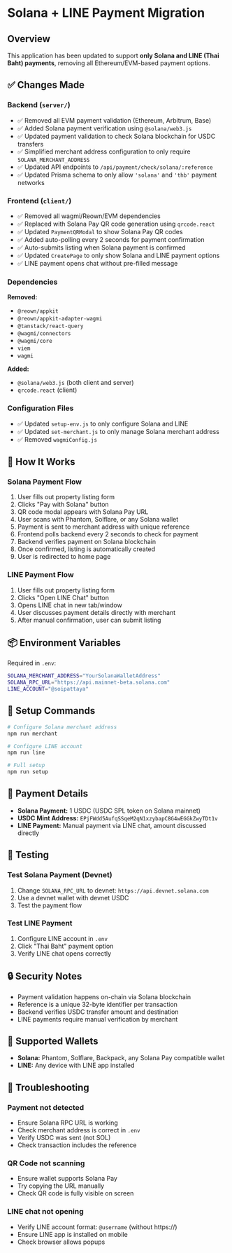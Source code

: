 # Solana + LINE Payment Migration

## Overview
This application has been updated to support **only Solana and LINE (Thai Baht) payments**, removing all Ethereum/EVM-based payment options.

## ✅ Changes Made

### Backend (`server/`)
- ✅ Removed all EVM payment validation (Ethereum, Arbitrum, Base)
- ✅ Added Solana payment verification using `@solana/web3.js`
- ✅ Updated payment validation to check Solana blockchain for USDC transfers
- ✅ Simplified merchant address configuration to only require `SOLANA_MERCHANT_ADDRESS`
- ✅ Updated API endpoints to `/api/payment/check/solana/:reference`
- ✅ Updated Prisma schema to only allow `'solana'` and `'thb'` payment networks

### Frontend (`client/`)
- ✅ Removed all wagmi/Reown/EVM dependencies
- ✅ Replaced with Solana Pay QR code generation using `qrcode.react`
- ✅ Updated `PaymentQRModal` to show Solana Pay QR codes
- ✅ Added auto-polling every 2 seconds for payment confirmation
- ✅ Auto-submits listing when Solana payment is confirmed
- ✅ Updated `CreatePage` to only show Solana and LINE payment options
- ✅ LINE payment opens chat without pre-filled message

### Dependencies
**Removed:**
- `@reown/appkit`
- `@reown/appkit-adapter-wagmi`
- `@tanstack/react-query`
- `@wagmi/connectors`
- `@wagmi/core`
- `viem`
- `wagmi`

**Added:**
- `@solana/web3.js` (both client and server)
- `qrcode.react` (client)

### Configuration Files
- ✅ Updated `setup-env.js` to only configure Solana and LINE
- ✅ Updated `set-merchant.js` to only manage Solana merchant address
- ✅ Removed `wagmiConfig.js`

## 🚀 How It Works

### Solana Payment Flow
1. User fills out property listing form
2. Clicks "Pay with Solana" button
3. QR code modal appears with Solana Pay URL
4. User scans with Phantom, Solflare, or any Solana wallet
5. Payment is sent to merchant address with unique reference
6. Frontend polls backend every 2 seconds to check for payment
7. Backend verifies payment on Solana blockchain
8. Once confirmed, listing is automatically created
9. User is redirected to home page

### LINE Payment Flow
1. User fills out property listing form
2. Clicks "Open LINE Chat" button
3. Opens LINE chat in new tab/window
4. User discusses payment details directly with merchant
5. After manual confirmation, user can submit listing

## 📦 Environment Variables

Required in `.env`:
```bash
SOLANA_MERCHANT_ADDRESS="YourSolanaWalletAddress"
SOLANA_RPC_URL="https://api.mainnet-beta.solana.com"
LINE_ACCOUNT="@soipattaya"
```

## 🔧 Setup Commands

```bash
# Configure Solana merchant address
npm run merchant

# Configure LINE account
npm run line

# Full setup
npm run setup
```

## 📝 Payment Details

- **Solana Payment:** 1 USDC (USDC SPL token on Solana mainnet)
- **USDC Mint Address:** `EPjFWdd5AufqSSqeM2qN1xzybapC8G4wEGGkZwyTDt1v`
- **LINE Payment:** Manual payment via LINE chat, amount discussed directly

## 🧪 Testing

### Test Solana Payment (Devnet)
1. Change `SOLANA_RPC_URL` to devnet: `https://api.devnet.solana.com`
2. Use a devnet wallet with devnet USDC
3. Test the payment flow

### Test LINE Payment
1. Configure LINE account in `.env`
2. Click "Thai Baht" payment option
3. Verify LINE chat opens correctly

## 🔒 Security Notes

- Payment validation happens on-chain via Solana blockchain
- Reference is a unique 32-byte identifier per transaction
- Backend verifies USDC transfer amount and destination
- LINE payments require manual verification by merchant

## 📱 Supported Wallets

- **Solana:** Phantom, Solflare, Backpack, any Solana Pay compatible wallet
- **LINE:** Any device with LINE app installed

## 🐛 Troubleshooting

### Payment not detected
- Ensure Solana RPC URL is working
- Check merchant address is correct in `.env`
- Verify USDC was sent (not SOL)
- Check transaction includes the reference

### QR Code not scanning
- Ensure wallet supports Solana Pay
- Try copying the URL manually
- Check QR code is fully visible on screen

### LINE chat not opening
- Verify LINE account format: `@username` (without https://)
- Ensure LINE app is installed on mobile
- Check browser allows popups

